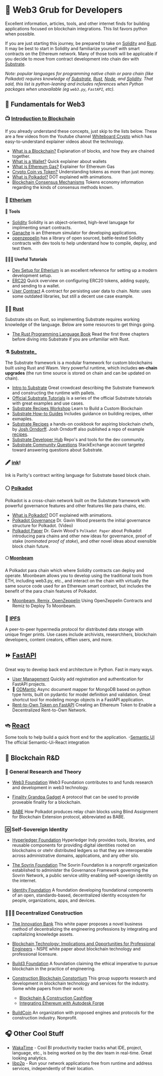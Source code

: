 # 🌮 Web3 Grub for Developers
Excellent information, articles, tools, and other internet finds for building applications focused on blockchain integrations. This list favors python when possible.

If you are just starting this journey, be prepared to take on [Solidity](https://docs.soliditylang.org/en/v0.8.11/) and [Rust](https://www.rust-lang.org/). It may be best to start in Solidity and familiarize yourself with smart contracts on the Ethereum network. Many of those tools will be applicable if you decide to move from contract development into chain dev with [Substrate](https://substrate.io/). 

*Note: popular languages for programming native chain or para chain (like Polkadot) requires knowledge of [Substrate](https://substrate.io/), [Rust](https://www.rust-lang.org/), [Node](https://nodejs.org/en/), and [Solidity](https://docs.soliditylang.org/en/v0.8.11/). That said, this list is python-leaning and includes references when Python packages when unavailable (eg `web3.py`, `FastAPI`, etc).*

## 👾 Fundamentals for Web3

### 📺 [Introduction to Blockchain](https://www.youtube.com/channel/UCsYYksPHiGqXHPoHI-fm5sg)
If you already understand these concepts, just skip to the lists below. These are a few videos from the Youtube channel [Whiteboard Crypto](https://www.youtube.com/channel/UCsYYksPHiGqXHPoHI-fm5sg) which has easy-to-understand explainer videos about the technology.
- [What is a Blockchain?](https://www.youtube.com/watch?v=kHybf1aC-jE) Explanation of blocks, and how they are chained together.
- [What is a Wallet?](https://www.youtube.com/watch?v=SQyg9pyJ1Ac) Quick explainer about wallets
- [What is Ethereum Gas?](https://www.youtube.com/watch?v=3ehaSqwUZ0s) Explainer for Ethereum Gas
- [Crypto Coin vs Token?](https://www.youtube.com/watch?v=422HORNUfkU) Understanding tokens as more than just money.
- [What is Polkadot?](https://www.youtube.com/watch?v=YlAdEQp6ekM&feature=youtu.be) DOT explained with animations.
- [Blockchain Consensus Mechanisms](https://tokens-economy.gitbook.io/consensus/) Tokens economy information regarding the kinds of consensus methods known.


### 💠 [Etherium](https://ethereum.org/en/)
#### 🧰 Tools
- [Solidity](https://docs.soliditylang.org/en/v0.8.11/) Solidity is an object-oriented, high-level lanugage for implimenting smart contracts.
- [Ganache](https://www.npmjs.com/package/ganache) is an Ethereum simulator for developing applications.
- [openzeppelin](https://openzeppelin.com/) has a library of open sourced, battle-tested Solidity contracts with dev tools to help understand how to compile, deploy, and test them.

#### 🧑🏻‍🏫 Useful Tutorials
- [Dev Setup for Etherium](https://levelup.gitconnected.com/dapps-development-for-python-developers-f52b32b54f28) is an excellent reference for setting up a modern development setup.
- [ERC20](https://www.youtube.com/watch?v=8rpir_ZSK1g) Quick overview on configuring ERC20 tokens, adding supply, and sending to a wallet.
- [User Contract](https://www.innoplexus.com/blog/how-to-develop-ethereum-contract-using-python-flask/) A contract for persisting user data to chain. Note: uses some outdated libraries, but still a decent use case example.


### 👩‍🏭 [Rust](https://www.rust-lang.org/)
Substrate sits on Rust, so implementing Substrate requires working knowledge of the language. Below are some resources to get things going.

- [The Rust Programming Language Book](https://doc.rust-lang.org/book/) Read the first three chapters before diving into Substrate if you are unfamiliar with Rust.

### ⚗️ [Substrate_](https://substrate.io/)
The Substrate framework is a modular framework for custom blockchains built using Rust and Wasm. Very powerful runtime, which includes **on-chain upgrades** (the run time source is stored on chain and can be updated on chain).

- [Intro to Substrate](https://www.youtube.com/watch?v=-6BBIr-DmI4) Great crowdcast describing the Substrate framework and constructing the runtime with pallets.
- [Official Substrate Tutorials](https://docs.substrate.io/tutorials/v3/) is a series of the official Substrate tutorials with great examples and use cases.
- [Substrate Recipes Workshop](https://www.youtube.com/watch?v=KVJIWxZSNHQ) Learn to Build a Custom Blockchain
- [Substrate How-to Guides](https://docs.substrate.io/how-to-guides/v3/) Includes guidance on building recipes, other exmaples.
- [Substrate Recipes](https://substrate.recipes/) a hands-on cookbook for aspiring blockchain chefs, by [Josh Orndorff](https://github.com/JoshOrndorff). Josh Orndorff also published a repo of example [recipes](https://github.com/JoshOrndorff/recipes).
- [Substrate Developer Hub](https://github.com/substrate-developer-hub) Repo's and tools for the dev community.
- [Substrate Community Questions](https://substrate.stackexchange.com/) StackExchange account targeted toward answering questions about Substrate.

### 🖋 [ink](https://github.com/paritytech/ink)!
Ink is Parity's contract writing language for Substrate based block chain.


### ⚪️ [Polkadot](https://www.polkadot.network)
Polkadot is a cross-chain network built on the Substrate framework with powerful governance features and other features like para chains, etc.

- [What is Polkadot?](https://www.youtube.com/watch?v=YlAdEQp6ekM&feature=youtu.be) DOT explained with animations.
- [Polkadot Governance](https://www.youtube.com/watch?v=VsZuDJMmVPY&t=24734s) Dr. Gavin Wood presents the initial governance structure for Polkadot. (Video)
- [Polkadot Paper](https://polkadot.network/PolkaDotPaper.pdf) Dr. Gavin Wood's `Polkadot Paper` about Polkadot introducing para chains and other new ideas for governance, proof of stake (*nominated proof of stake*), and other novel ideas about exensible block chain future.

#### 🌕 [Moonbeam](https://docs.moonbeam.network/)
A Polkadot para chain which where Solidity contracts can deploy and operate. Moonbeam allows you to develop using the traditional tools from ETH, including web3.py, etc., and interact on the chain with virtually the same source code used for an Ethereum smart contract, but includes the benefit of the para chain features of Polkadot.
- [Moonbeam, Remix, OpenZeppelin](https://docs.moonbeam.network/builders/interact/oz-remix/) Using OpenZeppelin Contracts and Remiz to Deploy To Moonbeam.

### 💽 [IPFS](https://ipfs.io/)
A peer-to-peer hypermedia protocol for distributed data storage with unique finger prints. Use cases include archivists, researchhers, blockchain developers, content creators, offlien users, and more.

## ⏩ [FastAPI](https://fastapi.tiangolo.com/)
Great way to develop back end architecture in Python. Fast in many ways.

- [User Management](https://github.com/fastapi-users/fastapi-users) Quickly add registration and authentication for FastAPI projects.
- 🌱 [ODMantic](https://art049.github.io/odmantic/) Async document mapper for MongoDB based on python type hints, built on pydantic for model definition and validation. Great shortcut tool for modeling mongo objects in a FastAPI application.
- [Rent-to-Own Token on FastAPI](https://towardsdatascience.com/creating-an-ethereum-token-to-enable-a-decentralized-rent-to-own-network-cc3786cf1142) Creating an Ethereum Token to Enable a Decentralized Rent-to-Own Network. 

## ➬ [React](https://reactjs.org/)
Some tools to help build a quick front end for the application.
-[Semantic UI](https://react.semantic-ui.com/usage) The official Semantic-Ui-React integration

## 🙌 Blockchain R&D
### 🔬 General Research and Theory
- [Web3 Foundation](https://web3.foundation/) 
Web3 Foundation contributes to and funds research and development in web3 technology.

- [Finality Grandpa Gadget](https://research.web3.foundation/en/latest/polkadot/finality.html) A protocol that can be used to provide proveable finality for a blockchain.
- [BABE](https://research.web3.foundation/en/latest/polkadot/block-production/Babe.html) How Polkadot produces relay chain blocks using Blind Assignment for Blockchain Extension protocol, abbreviated as BABE.

### 🆔 Self-Sovereign Identity
- [Hyperledger Foundation](https://www.hyperledger.org/use/hyperledger-indy) Hyperledger Indy provides tools, libraries, and reusable components for providing digital identities rooted on blockchains or otehr distributed ledgers so that they are interoperable across administrative domains, applications, and any other silo.

- [The Sovrin Foundation](https://sovrin.org/) The Sovrin Foundation is a nonprofit organization established to administer the Governance Framework governing the Sovrin Network, a public service utility enabling self-soverign identity on the internet.

- [Identity Foundation](https://identity.foundation/) A foundation developing foundational components of an open, standards-based, decentralized identity ecosystem for people, organizations, apps, and devices.

### 👷🏾‍♂️ Decentralized Construction
- [The Innovation Bank](https://www.coengineers.com/wp-content/uploads/2021/04/R8_IMECE2020-23015.pdf) This white paper proposes a novel business method of decentralizing the engineering professions by integrating and capitalizing knowledge assets.
- [Blockchain Technology: Implications and Opportunities for Professional Engineers](https://www.nspe.org/sites/default/files/resources/pdfs/NSPE-Whitepaper-Blockchain-Technology-2016-final.pdf) - NSPE white paper about blockchain technology and professional licensure.

- [Build3 Foundation](https://www.build3.foundation) A foundation claiming the ethical imperative to pursue blockchain in the practice of engineering.

- [Construction Blockchain Constortium](https://www.linkedin.com/company/construction-blockchain/) This group supports research and development in blockchain technology and services for the industry. Some white papers from their work:
    - [Blockchain & Construction Cashflow](https://static1.squarespace.com/static/58b6047520099e545622d498/t/5fdb6089ad5a0604f7feaf5e/1608212649913/CBC2020-WP1_Cashflow.pdf) 
    - [Integrating Ethereum with Autodesk Forge](https://static1.squarespace.com/static/58b6047520099e545622d498/t/5ef5fbbfe2d6737ff9ecb2f0/1593179078269/CBC-CS1_AutodeskForge_PDF-Version.pdf)

- [BuildCoin](https://www.buildcoinfoundation.org/buildcoin-ecosystem/)
An organization with proposed engines and protocols for the construction industry. Nonprofit.

## 🎧 Other Cool Stuff
- [WakaTime](https://wakatime.com/) - Cool BI productivity tracker tracks what IDE, project, language, etc., is being worked on by the dev team in real-time. Great looking analytics.
- [libp2p](https://libp2p.io/) - Run your network applications free from runtime and address services, independently of their location.
